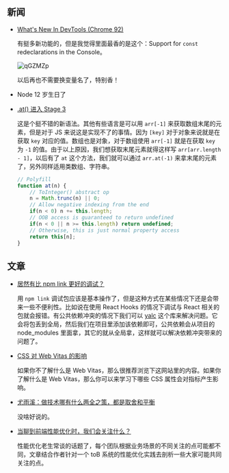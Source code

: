 ## 新闻

- [What's New In DevTools (Chrome 92)](https://developer.chrome.com/blog/new-in-devtools-92/)
    
    有挺多新功能的，但是我觉得里面最香的是这个：Support for `const` redeclarations in the Console。

    ![qGZMZp](https://yck-1254263422.file.myqcloud.com/uPic/qGZMZp.jpg)

    以后再也不需要换变量名了，特别香！

- Node 12 岁生日了    
- [.at() 进入 Stage 3](https://github.com/tc39/proposal-relative-indexing-method)

    这是个挺不错的新语法。其他有些语言是可以用 `arr[-1]` 来获取数组末尾的元素，但是对于 JS 来说这是实现不了的事情。因为 `[key]` 对于对象来说就是在获取 `key` 对应的值。数组也是对象，对于数组使用 `arr[-1]` 就是在获取 `key` 为 `-1` 的值。由于以上原因，我们想获取末尾元素就得这样写 `arr[arr.length - 1]`，以后有了 `at` 这个方法，我们就可以通过 `arr.at(-1)` 来拿末尾的元素了，另外同样适用类数组、字符串。

    ```js
    // Polyfill
    function at(n) {
        // ToInteger() abstract op
        n = Math.trunc(n) || 0;
        // Allow negative indexing from the end
        if(n < 0) n += this.length;
        // OOB access is guaranteed to return undefined
        if(n < 0 || n >= this.length) return undefined;
        // Otherwise, this is just normal property access
        return this[n];
    }
    ```
    
## 文章

- [居然有比 npm link 更好的调试？](https://mp.weixin.qq.com/s/I4hhrgI3-Y18HD8zw_9g9w)

    用 `npm link` 调试包应该是基本操作了，但是这种方式在某些情况下还是会带来一些不便利性。比如说在使用 React Hooks 的情况下调试与 React 相关的包就会报错。有公共依赖冲突的情况下我们可以 [yalc](https://github.com/wclr/yalc) 这个库来解决问题。它会将包丢到全局，然后我们在项目里添加该依赖即可，公共依赖会从项目的 node_modules 里面拿，其它的就从全局拿，这样就可以解决依赖冲突带来的问题了。
    
- [CSS 对 Web Vitas 的影响](https://web.dev/css-web-vitals/)

    如果你不了解什么是 Web Vitas，那么很推荐浏览下这网站里的内容。如果你了解什么是 Web Vitas，那么你可以来学习下哪些 CSS 属性会对指标产生影响。
    
- [尤雨溪：做技术哪有什么两全之策，都是取舍和平衡](https://mp.weixin.qq.com/s/_q_SnCbGyXrNnXA876tXbA)  

    没啥好说的。 
    
- [当聊到前端性能优化时，我们会关注什么？](https://mp.weixin.qq.com/s/-yQ9PLzveEsXk4uSdlO36g)   

    性能优化老生常谈的话题了，每个团队根据业务场景的不同关注的点可能都不同，文章结合作者针对一个 toB 系统的性能优化实践去剖析一些大家可能共同关注的点。
